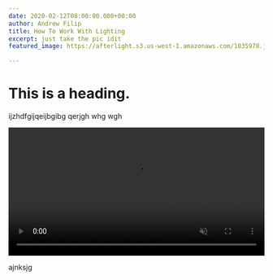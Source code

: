 ```yaml
---
date: 2020-02-12T08:00:00.000+00:00
author: Andrew Filip
title: How To Work With Lighting
excerpt: just take the pic idit
featured_image: https://afterlight.s3.us-west-1.amazonaws.com/1035978.jpg

---
```

# This is a heading.

ijzhdfgijqeijbgibg qerjgh whg wgh

<video width="100%" loop autoplay muted> <source src="https://afterlight.s3.us-west-1.amazonaws.com/Video Jan 19, 5 20 19 PM.mp4" type="video/mp4"> </video>

ajnksjg